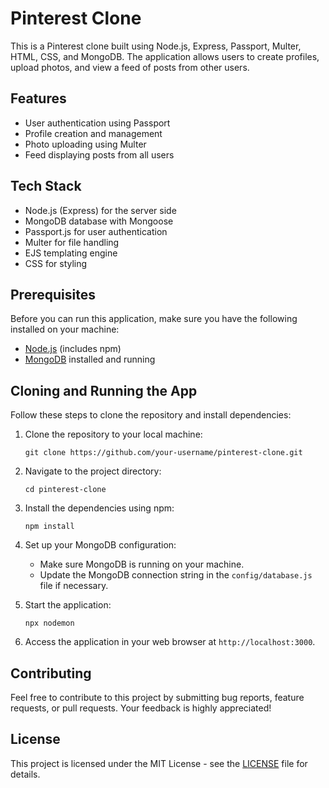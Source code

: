# Pinterest Clone

This is a Pinterest clone built using Node.js, Express, Passport, Multer, HTML, CSS, and MongoDB. The application allows users to create profiles, upload photos, and view a feed of posts from other users.

## Features

- User authentication using Passport
- Profile creation and management
- Photo uploading using Multer
- Feed displaying posts from all users

## Tech Stack

- Node.js (Express) for the server side
- MongoDB database with Mongoose
- Passport.js for user authentication
- Multer for file handling
- EJS templating engine
- CSS for styling

## Prerequisites

Before you can run this application, make sure you have the following installed on your machine:

- [Node.js](https://nodejs.org/) (includes npm)
- [MongoDB](https://www.mongodb.com/) installed and running

## Cloning and Running the App

Follow these steps to clone the repository and install dependencies:

1. Clone the repository to your local machine:

    ```
    git clone https://github.com/your-username/pinterest-clone.git
    ```

2. Navigate to the project directory:

    ```
    cd pinterest-clone
    ```

3. Install the dependencies using npm:

    ```
    npm install
    ```

4. Set up your MongoDB configuration:
   
    - Make sure MongoDB is running on your machine.
    - Update the MongoDB connection string in the `config/database.js` file if necessary.

5. Start the application:

    ```
    npx nodemon
    ```

6. Access the application in your web browser at `http://localhost:3000`.



## Contributing

Feel free to contribute to this project by submitting bug reports, feature requests, or pull requests. Your feedback is highly appreciated!

## License

This project is licensed under the MIT License - see the [LICENSE](https://choosealicense.com/licenses/mit/) file for details.
